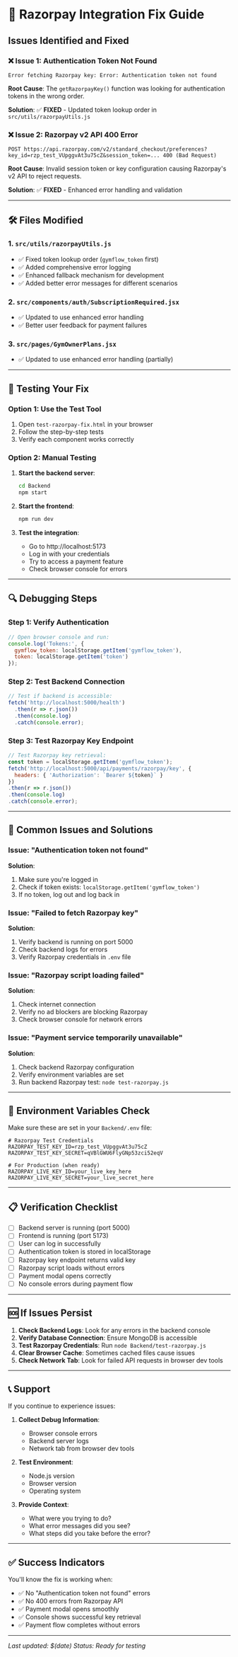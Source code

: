 # 🔧 Razorpay Integration Fix Guide

## Issues Identified and Fixed

### ❌ **Issue 1: Authentication Token Not Found**
```
Error fetching Razorpay key: Error: Authentication token not found
```

**Root Cause**: The `getRazorpayKey()` function was looking for authentication tokens in the wrong order.

**Solution**: ✅ **FIXED** - Updated token lookup order in `src/utils/razorpayUtils.js`

### ❌ **Issue 2: Razorpay v2 API 400 Error**
```
POST https://api.razorpay.com/v2/standard_checkout/preferences?key_id=rzp_test_VUpggvAt3u75cZ&session_token=... 400 (Bad Request)
```

**Root Cause**: Invalid session token or key configuration causing Razorpay's v2 API to reject requests.

**Solution**: ✅ **FIXED** - Enhanced error handling and validation

---

## 🛠️ Files Modified

### 1. `src/utils/razorpayUtils.js`
- ✅ Fixed token lookup order (`gymflow_token` first)
- ✅ Added comprehensive error logging
- ✅ Enhanced fallback mechanism for development
- ✅ Added better error messages for different scenarios

### 2. `src/components/auth/SubscriptionRequired.jsx`
- ✅ Updated to use enhanced error handling
- ✅ Better user feedback for payment failures

### 3. `src/pages/GymOwnerPlans.jsx`
- ✅ Updated to use enhanced error handling (partially)

---

## 🧪 Testing Your Fix

### Option 1: Use the Test Tool
1. Open `test-razorpay-fix.html` in your browser
2. Follow the step-by-step tests
3. Verify each component works correctly

### Option 2: Manual Testing
1. **Start the backend server**:
   ```bash
   cd Backend
   npm start
   ```

2. **Start the frontend**:
   ```bash
   npm run dev
   ```

3. **Test the integration**:
   - Go to http://localhost:5173
   - Log in with your credentials
   - Try to access a payment feature
   - Check browser console for errors

---

## 🔍 Debugging Steps

### Step 1: Verify Authentication
```javascript
// Open browser console and run:
console.log('Tokens:', {
  gymflow_token: localStorage.getItem('gymflow_token'),
  token: localStorage.getItem('token')
});
```

### Step 2: Test Backend Connection
```javascript
// Test if backend is accessible:
fetch('http://localhost:5000/health')
  .then(r => r.json())
  .then(console.log)
  .catch(console.error);
```

### Step 3: Test Razorpay Key Endpoint
```javascript
// Test Razorpay key retrieval:
const token = localStorage.getItem('gymflow_token');
fetch('http://localhost:5000/api/payments/razorpay/key', {
  headers: { 'Authorization': `Bearer ${token}` }
})
.then(r => r.json())
.then(console.log)
.catch(console.error);
```

---

## 🚨 Common Issues and Solutions

### Issue: "Authentication token not found"
**Solution**: 
1. Make sure you're logged in
2. Check if token exists: `localStorage.getItem('gymflow_token')`
3. If no token, log out and log back in

### Issue: "Failed to fetch Razorpay key"
**Solution**:
1. Verify backend is running on port 5000
2. Check backend logs for errors
3. Verify Razorpay credentials in `.env` file

### Issue: "Razorpay script loading failed"
**Solution**:
1. Check internet connection
2. Verify no ad blockers are blocking Razorpay
3. Check browser console for network errors

### Issue: "Payment service temporarily unavailable"
**Solution**:
1. Check backend Razorpay configuration
2. Verify environment variables are set
3. Run backend Razorpay test: `node test-razorpay.js`

---

## 🔧 Environment Variables Check

Make sure these are set in your `Backend/.env` file:

```env
# Razorpay Test Credentials
RAZORPAY_TEST_KEY_ID=rzp_test_VUpggvAt3u75cZ
RAZORPAY_TEST_KEY_SECRET=qVBlGWU6FlyGNp53zci52eqV

# For Production (when ready)
RAZORPAY_LIVE_KEY_ID=your_live_key_here
RAZORPAY_LIVE_KEY_SECRET=your_live_secret_here
```

---

## 📋 Verification Checklist

- [ ] Backend server is running (port 5000)
- [ ] Frontend is running (port 5173)
- [ ] User can log in successfully
- [ ] Authentication token is stored in localStorage
- [ ] Razorpay key endpoint returns valid key
- [ ] Razorpay script loads without errors
- [ ] Payment modal opens correctly
- [ ] No console errors during payment flow

---

## 🆘 If Issues Persist

1. **Check Backend Logs**: Look for any errors in the backend console
2. **Verify Database Connection**: Ensure MongoDB is accessible
3. **Test Razorpay Credentials**: Run `node Backend/test-razorpay.js`
4. **Clear Browser Cache**: Sometimes cached files cause issues
5. **Check Network Tab**: Look for failed API requests in browser dev tools

---

## 📞 Support

If you continue to experience issues:

1. **Collect Debug Information**:
   - Browser console errors
   - Backend server logs
   - Network tab from browser dev tools

2. **Test Environment**:
   - Node.js version
   - Browser version
   - Operating system

3. **Provide Context**:
   - What were you trying to do?
   - What error messages did you see?
   - What steps did you take before the error?

---

## ✅ Success Indicators

You'll know the fix is working when:

- ✅ No "Authentication token not found" errors
- ✅ No 400 errors from Razorpay API
- ✅ Payment modal opens smoothly
- ✅ Console shows successful key retrieval
- ✅ Payment flow completes without errors

---

*Last updated: $(date)*
*Status: Ready for testing*